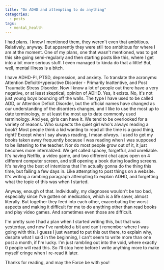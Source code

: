```yaml
---
title: "On ADHD and attempting to do anything"
categories: 
  - posts
tags:
  - mental_health
---
```


I had plans. I know I mentioned them, they weren't even that ambitious.
Relatively, anyway. But apparently they were still too ambitious for where I am
at the moment. One of my plans, one that wasn't mentioned, was to get this site
going semi-regularly and then starting posts like this, where I get into a bit
more serious stuff. I even managed to kinda do that a little! But, well, mental
illness is a bitch.

I have ADHD-PI, PTSD, depression, and anxiety. To translate the acronyms:
Attention Deficit/Hyperactive Disorder - Primarily Inattentive, and Post
Traumatic Stress Disorder. Now I know a lot of people out there have a very
negative, or at least skeptical, opinion of ADHD. Yes, it exists. No, it's not
just young boys bouncing off the walls. The type I have used to be called ADD,
or Attention Deficit Disorder, but the official names have changed as our
understanding of the disorders changes, and I like to use the most up to date
terminology, or at least the most up to date commonly used terminology. And yes,
girls can have it. We tend to be overlooked for a variety of reasons. Who
suspects the quiet girl who's always reading a book? Most people think a kid
wanting to read all the time is a good thing, right? Except when I say always
reading, I mean *always*. I used to get my books taken away frequently because I
was reading when I was supposed to be listening to the teacher. Nor do most
people grow out of it, it just becomes more internalized. We get called spacey,
forgetful, and unreliable. It's having Netflix, a video game, and two different
chat apps open on 4 different computer screen, and still opening a book during
loading screens. It's having the best of intentions that I'm actually gonna do
the thing this time, but failing a few days in. Like attempting to post things
on a website. It's writing a rambing paragraph attempting to explain ADHD, and
forgetting what the topic of this was when I started.

Anyway, enough of that. Individually, my diagnoses wouldn't be too bad,
especially since I've gotten on medication, which is a life saver, almost
literally. But together they feed into each other, exacerbating the worst
aspects and making it difficult for me to do anything other than read books and
play video games. And sometimes even those are difficult.

I'm pretty sure I had a plan when I started writing this, but that was
yesterday, and now I've rambled a bit and can't remember where I was going with
this. I guess I just wanted to put this out there, to explain why, despite what
I said in the beginning, I can't seem to write more than one post a month, if
I'm lucky. I'm just rambling out into the void, where exactly 0 people will read
this. So I'll stop here before I write anything more to make myself cringe when
I re-read it later.

Thanks for reading, and may the Force be with you!
